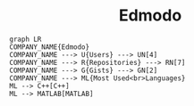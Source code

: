 <h1 align="center">Edmodo</h1>

```mermaid
graph LR
COMPANY_NAME{Edmodo}
COMPANY_NAME ---> U{Users} ---> UN[4]
COMPANY_NAME ---> R{Repositories} ---> RN[7]
COMPANY_NAME ---> G{Gists} ---> GN[2]
COMPANY_NAME ---> ML{Most Used<br>Languages}
ML --> C++[C++]
ML --> MATLAB[MATLAB]
```
